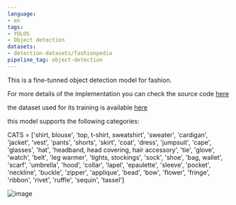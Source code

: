 ```yaml
---
language:
- en
tags:
- YOLOS
- Object detection
datasets:
- detection-datasets/fashionpedia
pipeline_tag: object-detection
---
```


This is a fine-tunned object detection model for fashion.

For more details of the implementation you can check the source code [here](https://github.com/valntinaf/fine_tunning_YOLOS_for_fashion)

the dataset used for its training is available [here](https://huggingface.co/datasets/detection-datasets/fashionpedia)

this model supports the following categories:

CATS = ['shirt, blouse', 'top, t-shirt, sweatshirt', 'sweater', 'cardigan', 'jacket', 'vest', 'pants', 'shorts', 'skirt', 'coat', 'dress', 'jumpsuit', 'cape', 'glasses', 'hat', 'headband, head covering, hair accessory', 'tie', 'glove', 'watch', 'belt', 'leg warmer', 'tights, stockings', 'sock', 'shoe', 'bag, wallet', 'scarf', 'umbrella', 'hood', 'collar', 'lapel', 'epaulette', 'sleeve', 'pocket', 'neckline', 'buckle', 'zipper', 'applique', 'bead', 'bow', 'flower', 'fringe', 'ribbon', 'rivet', 'ruffle', 'sequin', 'tassel']


![image](https://miro.medium.com/v2/resize:fit:1400/format:webp/1*q8TTgxX_gf6vRe5AJN2r4g.png)
